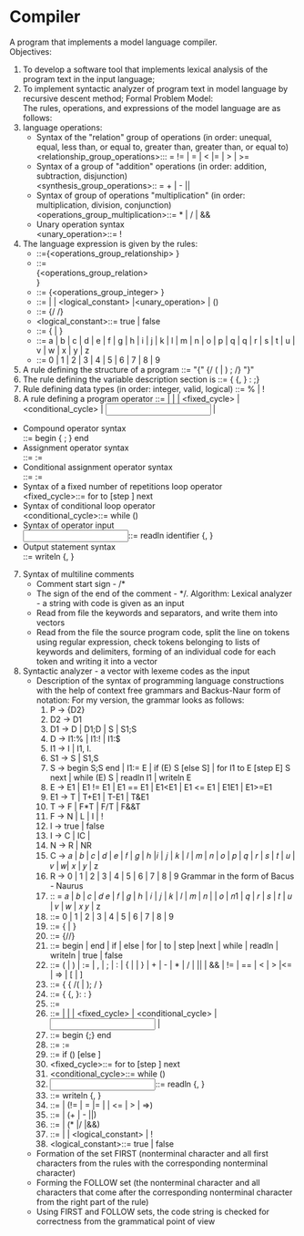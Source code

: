 # Compiler
A program that implements a model language compiler.  
Objectives:  
1. To develop a software tool that implements lexical analysis of the program text in the input language;
2.  To implement syntactic analyzer of program text in model language by recursive descent method;
Formal Problem Model:  
The rules, operations, and expressions of the model language are as follows:  
1. language operations:
    * Syntax of the "relation" group of operations (in order: unequal, equal, less than, or equal to, greater than, greater than, or equal to)  
    <relationship_group_operations>::: = != | = | < |= | > | >=  
    * Syntax of a group of "addition" operations (in order: addition, subtraction, disjunction)  
    <synthesis_group_operations>:: = + | - ||  
    * Syntax of group of operations "multiplication" (in order: multiplication, division, conjunction)  
    <operations_group_multiplication>::= * | / | &&
    * Unary operation syntax  
    <unary_operation>::= !  
2. The language expression is given by the rules:
    * <expression>::=<operand>{<operations_group_relationship> <operand>}
    * <operand>::=<summary> {<operations_group_relation> <summary>}
    * <sumptive>::= <multiplier> {<operations_group_integer> <multiplier>}
    * <multiplier>::= <identifier> | <number> | <logical_constant> |<unary_operation> <multiplier> | (<expression>)
    * <number>::= {/ <number> /}
    * <logical_constant>::= true | false
    * <identifier>::= <letter> {<letter> | <number>}
    * <letter>::= a | b | c | d | e | f | g | h | i | j | k | l | m | n | o | p | q | q | r | s | t | u | v | w | x | y | z
    * <number>::= 0 | 1 | 2 | 3 | 4 | 5 | 6 | 7 | 8 | 9
3. A rule defining the structure of a program 
    <program>::= "{" {/ (<description> | <operator>) ; /} "}"
4. The rule defining the variable description section is
    <description>::= {<identifier> {, <identifier> } : <type> ;} 
5. Rule defining data types (in order: integer, valid, logical) 
    <type>::= % | ! 
6. A rule defining a program operator 
    <operator>::= <compound> | <assignment> | <conditional> | <fixed_cycle> | <conditional_cycle> | <input> | <output>  
* Compound operator syntax  
    <compound>::= begin <operator> { ; <operator> } end
* Assignment operator syntax  
    <assignment>::= <identifier> := <expression> 
* Conditional assignment operator syntax  
    <assignment>::= <identifier> := <expression> 
* Syntax of a fixed number of repetitions loop operator  
    <fixed_cycle>::= for <assignment> to <expression> [step <expression>] <operator> next
* Syntax of conditional loop operator  
    <conditional_cycle>::= while (<expression>) <operator> 
* Syntax of operator input  
    <input>::= readln identifier {, <identifier> } 
* Output statement syntax  
    <output>::= writeln <expression> {, <expression> } 
7. Syntax of multiline comments
    * Comment start sign - /*
    * The sign of the end of the comment - */.
Algorithm:
Lexical analyzer - a string with code is given as an input 
    * Read from file the keywords and separators, and write them into vectors
    * Read from the file the source program code, split the line on tokens using regular expression, check tokens belonging
    to lists of keywords and delimiters, forming of an individual code for each token and writing it into a vector
2. Syntactic analyzer - a vector with lexeme codes as the input
    * Description of the syntax of programming language constructions with the help of context free grammars and Backus-Naur form of notation:
        For my version, the grammar looks as follows:
        1. P → {D2}
        2. D2 → D1
        3. D1 → D | D1;D | S | S1;S
        4. D → I1:% | I1:! | I1:$ 
        5. I1 → I | I1, I.
        6. S1 → S | S1,S
        7. S → begin S;S end | I1:= E | if (E) S [else S] | for I1 to E [step E] S next | while (E) S | readln I1 | writeln E
        8. E → E1 | E1 != E1 | E1 == E1 | E1<E1 | E1 <= E1 | E1E1 | E1>=E1
        9. E1 → T | T+E1 | T-E1 | T&E1 
        10. T → F | F*T | F/T | F&&T
        11. F → N | L | I | ! 
        12. l → true | false 
        13. I → C | IC | 
        14. N → R | NR
        15. C → 𝑎 | 𝑏 | 𝑐 | 𝑑 | 𝑒 | 𝑓 | 𝑔 | ℎ |𝑖 | 𝑗 | 𝑘 | 𝑙 | 𝑚 | 𝑛 | 𝑜 | 𝑝 | 𝑞 | 𝑟 | 𝑠 | 𝑡 | 𝑢 | 𝑣 | 𝑤| 𝑥 | 𝑦 | z 
        16. R → 0 | 1 | 2 | 3 | 4 | 5 | 6 | 7 | 8 | 9
        Grammar in the form of Bacus - Naurus 
        1. <letter>:: = 𝑎 | 𝑏 | 𝑐 | 𝑑 𝑒 | 𝑓 | 𝑔 | ℎ | 𝑖 | 𝑗 | 𝑘 | 𝑙 | 𝑚 | 𝑛 | | 𝑜 | 𝑛1 | 𝑞 | 𝑟 | 𝑠 | 𝑡 | 𝑢 | 𝑣 | 𝑤 | 𝑥 𝑦 | z
        2. <digit>::= 0 | 1 | 2 | 3 | 4 | 5 | 6 | 7 | 8 | 9
        3. <identifier>::= <letter> {<letter> | <number>}
        4. <number>::= {/<digit>/}
        5. <keyword>::= begin | end | if | else | for | to | step |next | while | readln | writeln | true | false
        6. <separator>::= ( | ) | := | , | ; | : | { | | } | + | - | * | / | || | && | != | == | < | > |<= | => | [ | ]
        7. <program>::= { { /(<description> | <body> ); / }
        8. <description>::= { <identifier> {, <identifier> }: <type>: }
        9. <body>::= <operator>
        10. <operator>::= <component> | <assignment> | <conditional> | <fixed_cycle> | <conditional_cycle> | <input> | <output>
        11. <component>::= begin <operator> {;<operator>} end
        12. <assignment>::= <identifier> := <expression>
        13. <conditional>::= if (<expression>) <operator> [else <operator>]
        14. <fixed_cycle>::= for <assignment> to <expression> [step <expression>] <operator> next
        15. <conditional_cycle>::= while (<expression>) <operator>
        16. <input>::= readln <identifier> {, <identifier> }
        17. <output>::= writeln <expression> {, <expression> }
        18. <expression>::= <sum> | <sum> (!= | = |= | | <= | > | =>) <sum>
        19. <sum>::=<product> | <product> (+ | - ||) <product>
        20. <product>::=<multiplier> | <multiplier> (* |/ |&&) <multiplier>
        21. <multiplier>::= <identifier> | <number> | <logical_constant> | !<multiplier>
        22. <logical_constant>::= true | false
    * Formation of the set FIRST (nonterminal character and all first characters from the rules with the corresponding nonterminal character)
    * Forming the FOLLOW set (the nonterminal character and all characters that come after the corresponding nonterminal character from the right part of the rule)
    * Using FIRST and FOLLOW sets, the code string is checked for correctness from the grammatical point of view